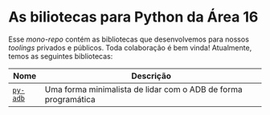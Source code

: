 # As biliotecas para Python da Área 16

Esse _mono-repo_ contém as bibliotecas que desenvolvemos para nossos _toolings_ privados e públicos. Toda colaboração é bem vinda! Atualmente, temos as seguintes bibliotecas:

| **Nome**              | **Descrição**                                                  |
| --------------------- | -------------------------------------------------------------- |
| [`py-adb`](./py-adb/) | Uma forma minimalista de lidar com o ADB de forma programática |
